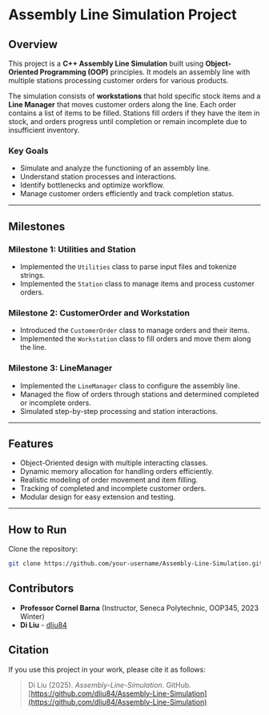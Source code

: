 # Assembly Line Simulation Project



## Overview
This project is a **C++ Assembly Line Simulation** built using **Object-Oriented Programming (OOP)** principles. It models an assembly line with multiple stations processing customer orders for various products.  

The simulation consists of **workstations** that hold specific stock items and a **Line Manager** that moves customer orders along the line. Each order contains a list of items to be filled. Stations fill orders if they have the item in stock, and orders progress until completion or remain incomplete due to insufficient inventory.

### Key Goals
- Simulate and analyze the functioning of an assembly line.
- Understand station processes and interactions.
- Identify bottlenecks and optimize workflow.
- Manage customer orders efficiently and track completion status.

---

## Milestones

### Milestone 1: Utilities and Station
- Implemented the `Utilities` class to parse input files and tokenize strings.
- Implemented the `Station` class to manage items and process customer orders.

### Milestone 2: CustomerOrder and Workstation
- Introduced the `CustomerOrder` class to manage orders and their items.
- Implemented the `Workstation` class to fill orders and move them along the line.

### Milestone 3: LineManager
- Implemented the `LineManager` class to configure the assembly line.
- Managed the flow of orders through stations and determined completed or incomplete orders.
- Simulated step-by-step processing and station interactions.

---

## Features
- Object-Oriented design with multiple interacting classes.
- Dynamic memory allocation for handling orders efficiently.
- Realistic modeling of order movement and item filling.
- Tracking of completed and incomplete customer orders.
- Modular design for easy extension and testing.

---

## How to Run
Clone the repository:
```bash
git clone https://github.com/your-username/Assembly-Line-Simulation.git
```

## Contributors

- **Professor Cornel Barna** (Instructor, Seneca Polytechnic, OOP345, 2023 Winter)  
- **Di Liu** - [dliu84](https://github.com/dliu84)  

## Citation

If you use this project in your work, please cite it as follows:

> Di Liu (2025). *Assembly-Line-Simulation*. GitHub. [https://github.com/dliu84/Assembly-Line-Simulation](https://github.com/dliu84/Assembly-Line-Simulation)

